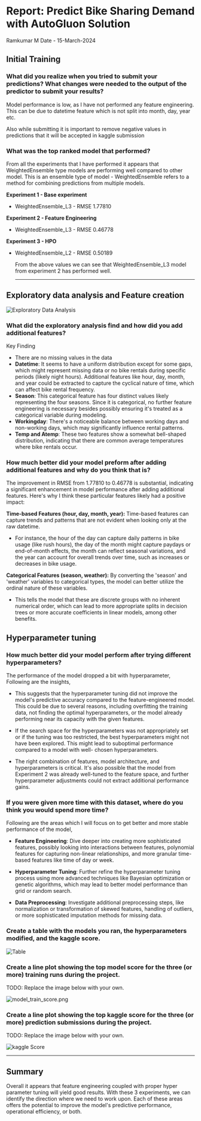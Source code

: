 # Report: Predict Bike Sharing Demand with AutoGluon Solution
Ramkumar M 
Date - 15-March-2024

## Initial Training
### What did you realize when you tried to submit your predictions? What changes were needed to the output of the predictor to submit your results?

Model performance is low, as I have not performed any feature engineering. This can be due to datetime feature which is not split into month, day, year etc. 

Also while submitting it is important to remove negative values in predictions that it will be accepted in kaggle submission


### What was the top ranked model that performed?

From all the experiments that I have performed it appears that WeightedEnsemble type models are performing well compared to other model. This is an ensemble type of model -  WeightedEnsemble refers to a method for combining predictions from multiple models. 

**Experiment 1 - Base experiment**

- WeightedEnsemble_L3  - RMSE 1.77810

**Experiment 2 - Feature Engineering**

- WeightedEnsemble_L3   - RMSE 0.46778

**Experiment 3 - HPO**

- WeightedEnsemble_L2  - RMSE 0.50189


  From the above values we can see that WeightedEnsemble_L3 model from experiment 2 has performed well.

  ---
  

## Exploratory data analysis and Feature creation


![Exploratory Data Analysis](images/exp1.png)

### What did the exploratory analysis find and how did you add additional features?

Key Finding 
- There are no missing values in the data
- **Datetime**: It seems to have a uniform distribution except for some gaps, which might represent missing data or no bike rentals during specific periods (likely night hours). Additional features like hour, day, month, and year could be extracted to capture the cyclical nature of time, which can affect bike rental frequency.
- **Season**: This categorical feature has four distinct values likely representing the four seasons. Since it is categorical, no further feature engineering is necessary besides possibly ensuring it's treated as a categorical variable during modeling.
- **Workingday**: There's a noticeable balance between working days and non-working days, which may significantly influence rental patterns.
- **Temp and Atemp**: These two features show a somewhat bell-shaped distribution, indicating that there are common average temperatures where bike rentals occur.

### How much better did your model preform after adding additional features and why do you think that is?

The improvement in RMSE from 1.77810 to 0.46778 is substantial, indicating a significant enhancement in model performance after adding additional features. Here's why I think these particular features likely had a positive impact:

**Time-based Features (hour, day, month, year):** Time-based features can capture trends and patterns that are not evident when looking only at the raw datetime. 
- For instance, the hour of the day can capture daily patterns in bike usage (like rush hours), the day of the month might capture paydays or end-of-month effects, the month can reflect seasonal variations, and the year can account for overall trends over time, such as increases or decreases in bike usage.

**Categorical Features (season, weather):** By converting the 'season' and 'weather' variables to categorical types, the model can better utilize the ordinal nature of these variables. 
- This tells the model that these are discrete groups with no inherent numerical order, which can lead to more appropriate splits in decision trees or more accurate coefficients in linear models, among other benefits.

## Hyperparameter tuning
### How much better did your model perform after trying different hyperparameters?

The performance of the model dropped a bit with hyperparameter, Following are the insights,

- This suggests that the hyperparameter tuning did not improve the model's predictive accuracy compared to the feature-engineered model. This could be due to several reasons, including overfitting the training data, not finding the optimal hyperparameters, or the model already performing near its capacity with the given features.

- If the search space for the hyperparameters was not appropriately set or if the tuning was too restricted, the best hyperparameters might not have been explored. This might lead to suboptimal performance compared to a model with well-
chosen hyperparameters.

- The right combination of features, model architecture, and hyperparameters is critical. It's also possible that the model from Experiment 2 was already well-tuned to the feature space, and further hyperparameter adjustments could not extract additional performance gains.

### If you were given more time with this dataset, where do you think you would spend more time?

Following are the areas which I will focus on to get better and more stable performance of the model,


- **Feature Engineering**: Dive deeper into creating more sophisticated features, possibly looking into interactions between features, polynomial features for capturing non-linear relationships, and more granular time-based features like time of day or week.

- **Hyperparameter Tuning**: Further refine the hyperparameter tuning process using more advanced techniques like Bayesian optimization or genetic algorithms, which may lead to better model performance than grid or random search.

- **Data Preprocessing**: Investigate additional preprocessing steps, like normalization or transformation of skewed features, handling of outliers, or more sophisticated imputation methods for missing data.


### Create a table with the models you ran, the hyperparameters modified, and the kaggle score.

![Table](images/table.png)

### Create a line plot showing the top model score for the three (or more) training runs during the project.

TODO: Replace the image below with your own.

![model_train_score.png](images/score.png)

### Create a line plot showing the top kaggle score for the three (or more) prediction submissions during the project.

TODO: Replace the image below with your own.

![kaggle Score](images/kaggle_score.png)


---

## Summary


Overall it appears that feature engineering coupled with proper hyper parameter tuning will yield good results. With these 3 experiments, we can identify the direction where we need to work upon.
Each of these areas offers the potential to improve the model's predictive performance, operational efficiency, or both.
